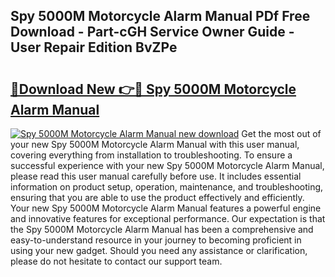 ## Spy 5000M Motorcycle Alarm Manual PDf Free Download - Part-cGH Service Owner Guide - User Repair Edition BvZPe

# <h2><a href="http://cf11175.oget.top/?id=Spy+5000M+Motorcycle+Alarm+Manual">🔗Download New 👉🔴 Spy 5000M Motorcycle Alarm Manual</a></h2>

[![Spy 5000M Motorcycle Alarm Manual new download](https://i.imgur.com/5g1atiW.png)](http://cf11175.oget.top/?id=Spy+5000M+Motorcycle+Alarm+Manual)
Get the most out of your new Spy 5000M Motorcycle Alarm Manual with this user manual, covering everything from installation to troubleshooting. To ensure a successful experience with your new Spy 5000M Motorcycle Alarm Manual, please read this user manual carefully before use. It includes essential information on product setup, operation, maintenance, and troubleshooting, ensuring that you are able to use the product effectively and efficiently. Your new Spy 5000M Motorcycle Alarm Manual features a powerful engine and innovative features for exceptional performance. Our expectation is that the Spy 5000M Motorcycle Alarm Manual has been a comprehensive and easy-to-understand resource in your journey to becoming proficient in using your new gadget. Should you need any assistance or clarification, please do not hesitate to contact our support team.
